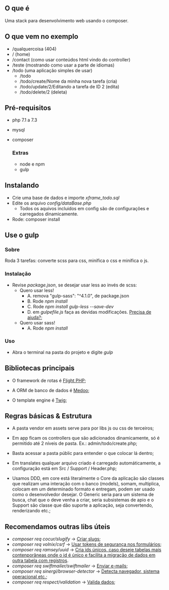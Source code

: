 ## O que é

Uma stack para desenvolvimento web usando o composer. 

## O que vem no exemplo

- /qualquercoisa (404)
- / (home)
- /contact (como usar conteúdos html vindo do controller)
- /teste (mostrando como usar a parte de idiomas)
- /todo (uma aplicação simples de usar)
  - /todo
  - /todo/create/Nome da minha nova tarefa (cria)
  - /todo/update/2/Editando a tarefa de ID 2 (edita)
  - /todo/delete/2 (deleta)

## Pré-requisitos

- php 7.1 a 7.3
- mysql
- composer

  ### Extras
  - node e npm
  - gulp

## Instalando

- Crie uma base de dados e importe *xframe_todo.sql*
- Edite os arquivo *config/dataBase.php*
  - Todos os aquivos incluidos em config são de configurações e carregados dinamicamente.
- Rode: composer install

## Use o gulp

  ### Sobre
  Roda 3 tarefas: converte scss para css, minifica o css e minifica o js.

  ### Instalação
  - Revise *package.json*, se desejar usar less ao invés de scss:
    - Quero usar less!
      - A. remova "gulp-sass": "^4.1.0", de package.json
      - B. Rode *npm install*
      - C. Rode *npm install gulp-less --save-dev*
      - D. em *gulpefile.js* faça as devidas modificações. [Precisa de ajuda?](https://www.youtube.com/watch?v=vyRLprv12eA);
    - Quero usar sass!
      - A. Rode *npm install*
  
  ### Uso
  - Abra o terminal na pasta do projeto e digite *gulp*

## Bibliotecas principais

- O framework de rotas é [Flight PHP](http://flightphp.com/);

- A ORM de banco de dados é [Medoo](https://medoo.in/);

- O template engine é [Twig](https://twig.symfony.com/);
    
## Regras básicas & Estrutura

- A pasta vendor em assets serve para por libs js ou css de terceiros;

- Em app ficam os controllers que são adicionados dinamicamente, só é permitido até 2 níveis de pasta. Ex.: admin/todo/create.php;

- Basta acessar a pasta públic para entender o que colocar lá dentro;

- Em translates qualquer arquivo criado é carregado automáticamente, a configuração está em Src / Support / Header.php;

- Usamos DDD, em core está literalmente o Core da aplicação são classes que realizam uma interação com o banco (models), somam, multiplica, colocam em um determinado formato e entregam, podem ser usado como o desenvolvedor desejar. O Generic seria para um sistema de busca, chat que o deve venha a criar, seria subsistemas de apio e o Support são classe que dão suporte a aplicação, seja convertendo, renderizando etc.; 

## Recomendamos outras libs úteis
- *composer req cocur/slugify* -> [Criar slugs](https://github.com/cocur/slugify);
- *composer req volnix/csrf* -> [Usar tokens de segurança nos formulários](https://github.com/volnix/csrf);
- *composer req ramsey/uuid* -> [Cria ids únicos, caso deseje tabelas mais contenporâneas onde o id é único e facilita a migração de dados em outra tabela com registros](https://uuid.ramsey.dev/en/latest/quickstart.html).
- *composer req swiftmailer/swiftmailer* -> [Enviar e-mails](https://swiftmailer.symfony.com/docs/introduction.html);
- *composer req sinergi/browser-detector* -> [Detecta navegador, sistema operacional etc.](https://github.com/sinergi/php-browser-detector);
- *composer req respect/validation* -> [Valida dados](https://respect-validation.readthedocs.io/en/2.0/);